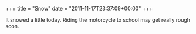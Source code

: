 +++
title = "Snow"
date = "2011-11-17T23:37:09+00:00"
+++

It snowed a little today.  Riding the motorcycle to school may get really rough soon.
			